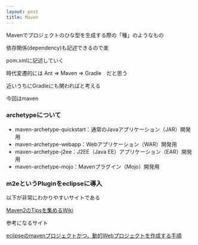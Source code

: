 ```yaml
---
layout: post
title: Maven
---
```


Mavenでプロジェクトのひな型を生成する際の「種」のようなもの

依存関係(dependency)も記述できるので楽

pom.xmlに記述していく

時代変遷的には Ant => Maven => Gradle　だと思う

近いうちにGradleにも関わればと考える

今回はmaven

### archetypeについて

 - maven-archetype-quickstart：通常のJavaアプリケーション（JAR）開発用
 - maven-archetype-webapp：Webアプリケーション（WAR）開発用
 - maven-archetype-j2ee：J2EE（Java EE）アプリケーション（EAR）開発用
 - maven-archetype-mojo：Mavenプラグイン（Mojo）開発用

### m2eというPluginをeclipseに導入

以下が非常にわかりやすいサイトである

[Maven2のTipsを集めるWiki](http://wiki.fdiary.net/maven2/?CookBook)

参考になるサイト

[eclipseのmavenプロジェクトかつ、動的Webプロジェクトを作成する手順](http://www.h5k.me/h5kmemo/2011/03/eclipse%E3%81%AEmaven%E3%83%97%E3%83%AD%E3%82%B8%E3%82%A7%E3%82%AF%E3%83%88%E3%81%8B%E3%81%A4%E3%80%81%E5%8B%95%E7%9A%84web%E3%83%97%E3%83%AD%E3%82%B8%E3%82%A7%E3%82%AF%E3%83%88%E3%82%92%E4%BD%9C.html)

